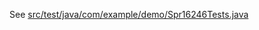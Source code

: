 See [src/test/java/com/example/demo/Spr16246Tests.java](src/test/java/com/example/demo/Spr16246Tests.java)
